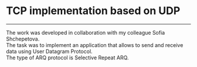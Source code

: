 # TCP implementation based on UDP

------------

The work was developed in collaboration with my colleague Sofia Shchepetova.      
The task was to implement an application that allows to send and receive data using User Datagram Protocol.      
The type of ARQ protocol is Selective Repeat ARQ.
